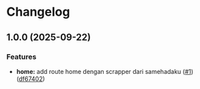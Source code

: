 # Changelog

## 1.0.0 (2025-09-22)


### Features

* **home:** add route home dengan scrapper dari samehadaku ([#1](https://github.com/solyren/watashime-api/issues/1)) ([df67402](https://github.com/solyren/watashime-api/commit/df674023a667c2bc75ec841a7b4630bb678c5821))
